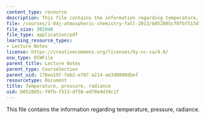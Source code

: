 ```yaml
---
content_type: resource
description: This file contains the information regarding temperature, pressure, radiance.
file: /courses/1-84j-atmospheric-chemistry-fall-2013/b052805cf0fbf513df58ed78e9d39c1f_MIT1_84JF13_Lec6IPT.pdf
file_size: 302948
file_type: application/pdf
learning_resource_types:
- Lecture Notes
license: https://creativecommons.org/licenses/by-nc-sa/4.0/
ocw_type: OCWFile
parent_title: Lecture Notes
parent_type: CourseSection
parent_uid: 178ea197-7eb2-e787-a214-ae3d0809dbef
resourcetype: Document
title: Temperature, pressure, radiance
uid: b052805c-f0fb-f513-df58-ed78e9d39c1f
---
```

This file contains the information regarding temperature, pressure, radiance.